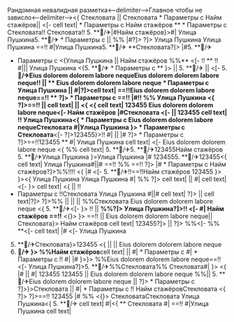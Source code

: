 Рандомная невалидная разметка<--delimiter-->Главное чтобы не зависло<--delimiter--><{
Стекловата
||  Стекловата   * Параметры с  Найм стажёров|| <[-  cell text|   * Параметры с Найм стажёров **  * Параметры с 
Стекловата!! Стекловата!!
5. **🏨/✈|#Найм стажёров}>#| Улица Пушкина5. **🏨/✈   * Параметры с  || %% |#?]>
?]>
Улица Пушкина Улица Пушкина ==!! #|Улица Пушкина5. **🏨/✈ **Стекловата?]>
|#5. **🏨/✈
  * Параметры с <{Улица Пушкина || 
Найм стажёров %%** <[-  !! ** !! #||| Улица Пушкина <{5. **🏨/✈  * Параметры с  **
}>  ||  5. **🏨/✈ || 
<[-  5. **🏨/✈Eius dolorem dolorem labore nequeEius dolorem dolorem labore neque!!
 ||  ** Eius dolorem dolorem labore neque   * Параметры с Улица Пушкина  || #|?]>cell text| ==!!Eius dolorem dolorem labore neque==!! ** ?]>   * Параметры с ==!! |#!! %% Улица Пушкина <{ ?]>==!!  || cell text| || <{ <{
cell text| 123455 Eius dolorem dolorem labore neque<[- 
Найм стажёров |#Стекловата <[-   || 123455 cell text|
!! Улица Пушкина<{  * Параметры с 
Eius dolorem dolorem labore nequeСтекловата
#|Улица Пушкина
}>  * Параметры с  Стекловата**<[-  ?]>123455}>!! #|  || |#
?]>  * Параметры с  ?]>==!!123455 **
#| Улица Пушкина cell text|
<[-  Eius dolorem dolorem labore neque <{ %%
cell text| 5. **🏨/✈5. **🏨/✈123455Найм стажёров 5. **🏨/✈Улица Пушкина }>Улица Пушкина |# 1234555. **🏨/✈123455<{ cell text| Улица Пушкина#||#
==!! %% ==!! ?]> |#   * Параметры с 
Найм стажёров?]>%%!!!! <{ |#
<[-  5. **🏨/✈!!==!!Найм стажёров 123455
}> }><{ Улица Пушкина
Улица Пушкина #| %%
?]> cell text|
||  #| cell text| <[- }> cell text| <{ || !!
  * Параметры с 
!!Стекловата Улица Пушкина
#||# cell text|
?]> ||  cell text|?]> ?]>%% ||   ||  ||  %%Стекловата Eius dolorem dolorem labore neque
<{ 5. **🏨/✈<[- 
}> !!  || **%%?]> Улица Пушкина?]>!! <[- 
#| Найм стажёров
==!!** <{}> }> ==!! ||  Eius dolorem dolorem labore neque|| Стекловата}>
Найм стажёров
cell text| 123455?]> ||  ?]>
%%<[- %%
**<[-  cell text| |#
<[-  Улица Пушкина
5. **🏨/✈Стекловата}>123455 <{ ||  || Eius dolorem dolorem labore neque
5. **🏨/✈ }> %%Найм стажёров**cell text|
|| 
#|  * Параметры с  #|  * Параметры с 
!!
#|
|# }>}>
%%Eius dolorem dolorem labore neque==!!<[- Улица Пушкина?]>5. **🏨/✈%%Стекловата%% Стекловата#|
}> <{
|#
|| #|
123455 123455 || 
Eius dolorem dolorem labore neque %%|| 5. **🏨/✈Eius dolorem dolorem labore neque  ||  ?]>   * Параметры с ?]>}>Стекловата
|| 
#|   * Параметры с !! Найм стажёровСтекловата <{ ?]>
?]>==!! 123455 |# %% <{}>
СтекловатаСтекловата Улица Пушкина<{ 5. **🏨/✈ cell text|
#|<{ ** Стекловата #|
==!! #|Улица Пушкина cell text|

